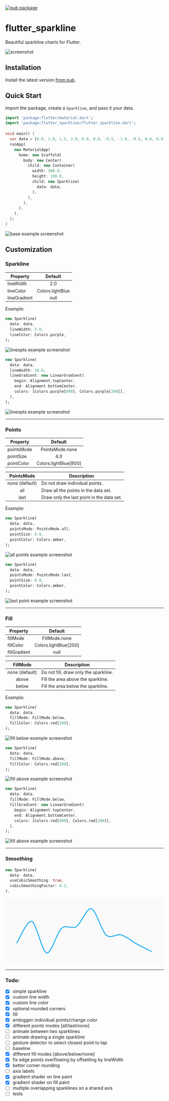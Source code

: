 [![pub package](https://img.shields.io/pub/v/flutter_sparkline.svg)](https://pub.dartlang.org/packages/flutter_sparkline)

# flutter_sparkline

Beautiful sparkline charts for Flutter.

![screenshot](screenshots/sparkline.png)

## Installation

Install the latest version [from pub](https://pub.dartlang.org/packages/flutter_sparkline#-installing-tab-).

## Quick Start

Import the package, create a `Sparkline`, and pass it your data.

```dart
import 'package:flutter/material.dart';
import 'package:flutter_sparkline/flutter_sparkline.dart';

void main() {
  var data = [0.0, 1.0, 1.5, 2.0, 0.0, 0.0, -0.5, -1.0, -0.5, 0.0, 0.0];
  runApp(
    new MaterialApp(
      home: new Scaffold(
        body: new Center(
          child: new Container(
            width: 300.0,
            height: 100.0,
            child: new Sparkline(
              data: data,
            ),
          ),
        ),
      ),
    ),
  );
}
```

![base example screenshot](screenshots/example_base.png)


## Customization

### Sparkline

| Property     | Default          |
|--------------|:----------------:|
| lineWidth    | 2.0              |
| lineColor    | Colors.lightBlue |
| lineGradient | null             |

Example:

```dart
new Sparkline(
  data: data,
  lineWidth: 5.0,
  lineColor: Colors.purple,
);
```

![lineopts example screenshot](screenshots/example_lineopts.png)

```dart
new Sparkline(
  data: data,
  lineWidth: 10.0,
  lineGradient: new LinearGradient(
    begin: Alignment.topCenter,
    end: Alignment.bottomCenter,
    colors: [Colors.purple[800], Colors.purple[200]],
  ),
);
```

![lineopts example screenshot](screenshots/example_line_gradient.png)

---

### Points

| Property   | Default               |
|------------|:---------------------:|
| pointsMode | PointsMode.none       |
| pointSize  | 4.0                   |
| pointColor | Colors.lightBlue[800] |

| PointsMode     | Description                               |
|:--------------:|-------------------------------------------|
| none (default) | Do not draw individual points.            |
| all            | Draw all the points in the data set.      |
| last           | Draw only the last point in the data set. |

Example:

```dart
new Sparkline(
  data: data,
  pointsMode: PointsMode.all,
  pointSize: 8.0,
  pointColor: Colors.amber,
);
```

![all points example screenshot](screenshots/example_points_all.png)

```dart
new Sparkline(
  data: data,
  pointsMode: PointsMode.last,
  pointSize: 8.0,
  pointColor: Colors.amber,
);
```

![last point example screenshot](screenshots/example_points_last.png)

---

### Fill

| Property     | Default               |
|--------------|:---------------------:|
| fillMode     | FillMode.none         |
| fillColor    | Colors.lightBlue[200] |
| fillGradient | null                  |

| FillMode       | Description                           |
|:--------------:|---------------------------------------|
| none (default) | Do not fill, draw only the sparkline. |
| above          | Fill the area above the sparkline.    |
| below          | Fill the area below the sparkline.    |

Example:

```dart
new Sparkline(
  data: data,
  fillMode: FillMode.below,
  fillColor: Colors.red[200],
);
```

![fill below example screenshot](screenshots/example_fill_below.png)

```dart
new Sparkline(
  data: data,
  fillMode: FillMode.above,
  fillColor: Colors.red[200],
);
```

![fill above example screenshot](screenshots/example_fill_above.png)

```dart
new Sparkline(
  data: data,
  fillMode: FillMode.below,
  fillGradient: new LinearGradient(
    begin: Alignment.topCenter,
    end: Alignment.bottomCenter,
    colors: [Colors.red[800], Colors.red[200]],
  ),
);
```

![fill above example screenshot](screenshots/example_fill_gradient.png)

---

### Smoothing

```dart
new Sparkline(
  data: data,
  useCubicSmoothing: true,
  cubicSmoothingFactor: 0.2,
),
```

![cubic smoothing example screenshot](screenshots/example_cubic_smoothing.png)

---

### Todo:

- [x] simple sparkline
- [x] custom line width
- [x] custom line color 
- [x] optional rounded corners
- [x] fill
- [x] embiggen individual points/change color
- [x] different points modes [all/last/none]
- [ ] animate between two sparklines
- [ ] animate drawing a single sparkline
- [ ] gesture detector to select closest point to tap
- [ ] baseline
- [x] different fill modes [above/below/none]
- [x] fix edge points overflowing by offsetting by lineWidth
- [x] better corner rounding
- [ ] axis labels
- [x] gradient shader on line paint
- [x] gradient shader on fill paint
- [ ] multiple overlapping sparklines on a shared axis
- [ ] tests

